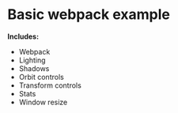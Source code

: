 # Basic webpack example

**Includes:**
- Webpack
- Lighting
- Shadows
- Orbit controls
- Transform controls
- Stats
- Window resize